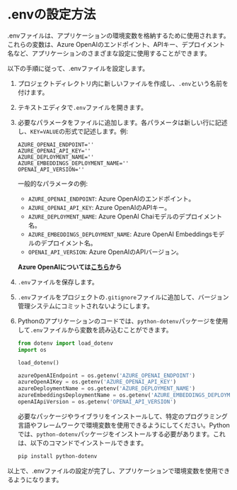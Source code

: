 # .envの設定方法

.envファイルは、アプリケーションの環境変数を格納するために使用されます。これらの変数は、Azure OpenAIのエンドポイント、APIキー、デプロイメント名など、アプリケーションのさまざまな設定に使用することができます。

以下の手順に従って、.envファイルを設定します。

1. プロジェクトディレクトリ内に新しいファイルを作成し、`.env`という名前を付けます。

2. テキストエディタで`.env`ファイルを開きます。

3. 必要なパラメータをファイルに追加します。各パラメータは新しい行に記述し、`KEY=VALUE`の形式で記述します。例:

    ```
    AZURE_OPENAI_ENDPOINT=''
    AZURE_OPENAI_API_KEY=''
    AZURE_DEPLOYMENT_NAME=''
    AZURE_EMBEDDINGS_DEPLOYMENT_NAME=''
    OPENAI_API_VERSION=''
    ```

    一般的なパラメータの例:

    - `AZURE_OPENAI_ENDPOINT`: Azure OpenAIのエンドポイント。
    - `AZURE_OPENAI_API_KEY`: Azure OpenAIのAPIキー。
    - `AZURE_DEPLOYMENT_NAME`: Azure OpenAI Chaiモデルのデプロイメント名。
    - `AZURE_EMBEDDINGS_DEPLOYMENT_NAME`: Azure OpenAI Embeddingsモデルのデプロイメント名。
    - `OPENAI_API_VERSION`: Azure OpenAIのAPIバージョン。

    **Azure OpenAIについては[こちら](azure-openai.md)から**

4. `.env`ファイルを保存します。

5. `.env`ファイルをプロジェクトの`.gitignore`ファイルに追加して、バージョン管理システムにコミットされないようにします。

6. Pythonのアプリケーションのコードでは、`python-dotenv`パッケージを使用して`.env`ファイルから変数を読み込むことができます。

    ```python
    from dotenv import load_dotenv
    import os

    load_dotenv()

    azureOpenAIEndpoint = os.getenv('AZURE_OPENAI_ENDPOINT')
    azureOpenAIKey = os.getenv('AZURE_OPENAI_API_KEY')
    azureDeploymentName = os.getenv('AZURE_DEPLOYMENT_NAME')
    azureEmbeddingsDeploymentName = os.getenv('AZURE_EMBEDDINGS_DEPLOYMENT_NAME')
    openAIApiVersion = os.getenv('OPENAI_API_VERSION')
    ```

    必要なパッケージやライブラリをインストールして、特定のプログラミング言語やフレームワークで環境変数を使用できるようにしてください。Pythonでは、`python-dotenv`パッケージをインストールする必要があります。これは、以下のコマンドでインストールできます。

    ```bash
    pip install python-dotenv
    ```

以上で、.envファイルの設定が完了し、アプリケーションで環境変数を使用できるようになります。